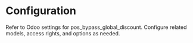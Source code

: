 # Configuration

Refer to Odoo settings for pos_bypass_global_discount. Configure related models, access rights, and options as needed.
